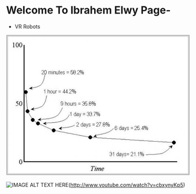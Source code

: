 # Welcome To Ibrahem Elwy Page-
- VR Robots

![test image](img/forget.jpg)


![IMAGE ALT TEXT HERE](http://img.youtube.com/vi/cbxynyKp5/0.jpg)(http://www.youtube.com/watch?v=cbxynyKp5)




